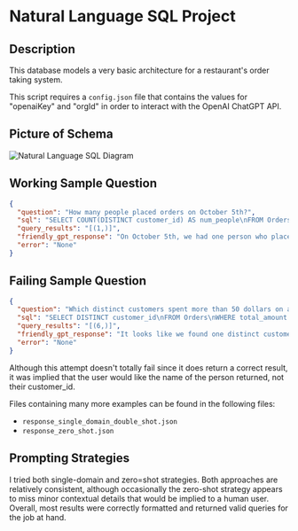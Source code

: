 # Natural Language SQL Project
## Description
This database models a very basic architecture for a restaurant's order taking system.

This script requires a `config.json` file that contains the values for "openaiKey" and "orgId" in order to interact with the OpenAI ChatGPT API. 

## Picture of Schema

![Natural Language SQL Diagram](https://github.com/user-attachments/assets/a0a685b7-2267-45e7-a721-c0dfa62d4461)

## Working Sample Question

```json
{
  "question": "How many people placed orders on October 5th?",
  "sql": "SELECT COUNT(DISTINCT customer_id) AS num_people\nFROM Orders\nWHERE order_date = '2024-10-05';\n",
  "query_results": "[(1,)]",
  "friendly_gpt_response": "On October 5th, we had one person who placed an order at the restaurant. It's great to see that we had someone enjoying our food that day!",
  "error": "None"
}
```

## Failing Sample Question

```json
{
  "question": "Which distinct customers spent more than 50 dollars on an order?",
  "sql": "SELECT DISTINCT customer_id\nFROM Orders\nWHERE total_amount > 50;\n",
  "query_results": "[(6,)]",
  "friendly_gpt_response": "It looks like we found one distinct customer who spent more than $50 on an order! Specifically, this customer has the ID 6. If you have any other questions about the orders or need more details, feel free to ask!",
  "error": "None"
}
```

Although this attempt doesn't totally fail since it does return a correct result, it was implied that the user would like the name of the person returned, not their customer_id. 

Files containing many more examples can be found in the following files:
- `response_single_domain_double_shot.json`
- `response_zero_shot.json`

## Prompting Strategies

I tried both single-domain and zero=shot strategies. Both approaches are relatively consistent, although occasionally the zero-shot strategy appears to miss minor contextual details that would be implied to a human user. Overall, most results were correctly formatted and returned valid queries for the job at hand.
